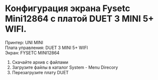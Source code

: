 # Конфигурация экрана Fysetc Mini12864 с платой DUET 3 MINI 5+ WIFI.

Принтер: UNI MINI  
Плата управления: DUET 3 MINI 5+ WIFI  
Экран: FYSETC MINI12864  

1. Скачайте архив с файлами 
2. Загрузите файлы в каталог System - Menu Direcory
3. Перезагрузите плату DUET
